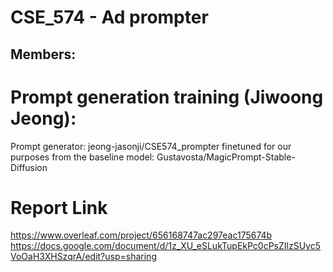 # CSE_574 - Ad prompter
## Members:

# Prompt generation training (Jiwoong Jeong):
Prompt generator: jeong-jasonji/CSE574_prompter finetuned for our purposes from the baseline model: Gustavosta/MagicPrompt-Stable-Diffusion

# Report Link
https://www.overleaf.com/project/656168747ac297eac175674b
https://docs.google.com/document/d/1z_XU_eSLukTupEkPc0cPsZIlzSUyc5VoOaH3XHSzqrA/edit?usp=sharing
